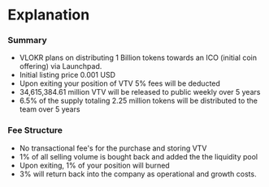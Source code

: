 # Explanation

### Summary

* VLOKR plans on distributing 1 Billion tokens towards an ICO (initial coin offering) via Launchpad.&#x20;
* Initial listing price 0.001 USD
* Upon exiting your position of VTV 5% fees will be deducted&#x20;
* 34,615,384.61 million VTV will be released to public weekly over 5 years
* 6.5% of the supply totaling 2.25 million tokens will be distributed to the team over 5 years&#x20;

### Fee Structure

* No transactional fee's for the purchase and storing VTV
* 1% of all selling volume is bought back and added the the liquidity pool
* Upon exiting, 1% of your position will burned
* 3% will return back into the company as operational and growth costs.

